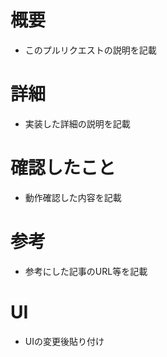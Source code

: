 # 概要
- このプルリクエストの説明を記載

# 詳細
- 実装した詳細の説明を記載
# 確認したこと
- 動作確認した内容を記載

# 参考
- 参考にした記事のURL等を記載
# UI
- UIの変更後貼り付け
